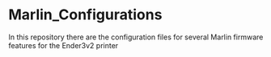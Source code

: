 # Marlin_Configurations
In this repository there are the configuration files for several Marlin firmware features for the Ender3v2 printer

